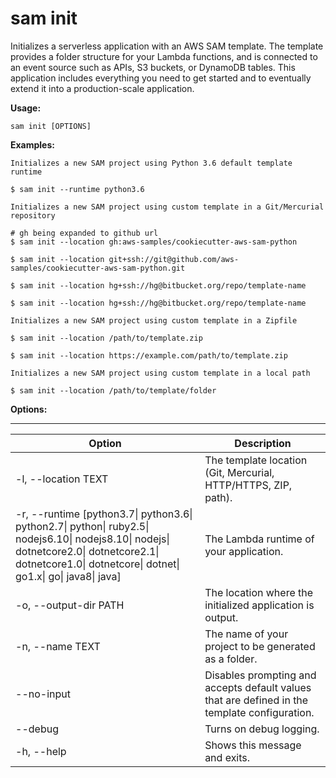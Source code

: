 # sam init<a name="sam-cli-command-reference-sam-init"></a>

Initializes a serverless application with an AWS SAM template\. The template provides a folder structure for your Lambda functions, and is connected to an event source such as APIs, S3 buckets, or DynamoDB tables\. This application includes everything you need to get started and to eventually extend it into a production\-scale application\.

**Usage:**

```
sam init [OPTIONS]
```

**Examples:**

```
Initializes a new SAM project using Python 3.6 default template runtime

$ sam init --runtime python3.6

Initializes a new SAM project using custom template in a Git/Mercurial repository

# gh being expanded to github url
$ sam init --location gh:aws-samples/cookiecutter-aws-sam-python

$ sam init --location git+ssh://git@github.com/aws-samples/cookiecutter-aws-sam-python.git

$ sam init --location hg+ssh://hg@bitbucket.org/repo/template-name

$ sam init --location hg+ssh://hg@bitbucket.org/repo/template-name

Initializes a new SAM project using custom template in a Zipfile

$ sam init --location /path/to/template.zip

$ sam init --location https://example.com/path/to/template.zip

Initializes a new SAM project using custom template in a local path

$ sam init --location /path/to/template/folder
```

**Options:**


****  

| Option | Description | 
| --- | --- | 
|  \-l, \-\-location TEXT | The template location \(Git, Mercurial, HTTP/HTTPS, ZIP, path\)\. | 
| \-r, \-\-runtime \[python3\.7\| python3\.6\| python2\.7\| python\| ruby2\.5\| nodejs6\.10\| nodejs8\.10\| nodejs\| dotnetcore2\.0\| dotnetcore2\.1\| dotnetcore1\.0\| dotnetcore\| dotnet\| go1\.x\| go\| java8\| java\] | The Lambda runtime of your application\. | 
| \-o, \-\-output\-dir PATH | The location where the initialized application is output\. | 
| \-n, \-\-name TEXT | The name of your project to be generated as a folder\. | 
| \-\-no\-input | Disables prompting and accepts default values that are defined in the template configuration\. | 
|  \-\-debug | Turns on debug logging\. | 
| \-h, \-\-help  | Shows this message and exits\. | 